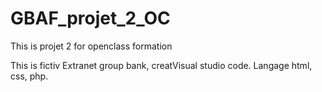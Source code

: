# GBAF_projet_2_OC

This is projet 2 for openclass formation 

This is fictiv Extranet group bank, creatVisual studio code.
Langage html, css, php. 
